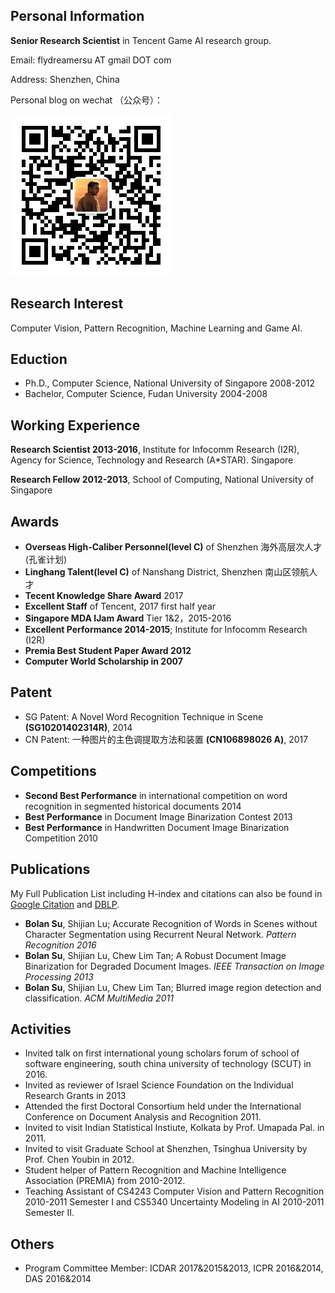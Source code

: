 ## Personal Information

**Senior Research Scientist** in Tencent Game AI research group.

Email: flydreamersu AT gmail DOT com

Address: Shenzhen, China

Personal blog on wechat （公众号）：

![SZ_Patient](https://raw.githubusercontent.com/fled/fled.github.io/master/qrcode_szpatient.jpg "深圳病人")

## Research Interest
Computer Vision, Pattern Recognition, Machine Learning and Game AI.

## Eduction
- Ph.D., Computer Science, National University of Singapore 2008-2012
- Bachelor, Computer Science, Fudan University 2004-2008

## Working Experience

**Research Scientist 2013-2016**, Institute for Infocomm Research (I2R), Agency for Science, Technology and Research (A*STAR). Singapore

**Research Fellow 2012-2013**, School of Computing, National University of Singapore

## Awards

- **Overseas High-Caliber Personnel(level C)** of Shenzhen 海外高层次人才(孔雀计划)
- **Linghang Talent(level C)** of Nanshang District, Shenzhen 南山区领航人才
- **Tecent Knowledge Share Award** 2017
- **Excellent Staff** of Tencent, 2017 first half year
- **Singapore MDA IJam Award** Tier 1&2，2015-2016
- **Excellent Performance 2014-2015**; Institute for Infocomm Research (I2R)
- **Premia Best Student Paper Award 2012**
- **Computer World Scholarship in 2007**

## Patent
- SG Patent: A Novel Word Recognition Technique in Scene **(SG10201402314R)**, 2014
- CN Patent: 一种图片的主色调提取方法和装置 **(CN106898026 A)**, 2017

## Competitions
- **Second Best Performance** in international competition on word recognition in segmented historical documents 2014
- **Best Performance** in Document Image Binarization Contest 2013
- **Best Performance** in Handwritten Document Image Binarization Competition 2010

## Publications
My Full Publication List including H-index and citations can also be found in [Google Citation](http://scholar.google.com.sg/citations?hl=en&user=ymlKC0EAAAAJ) and [DBLP](http://dblp.uni-trier.de/pers/hd/s/Su:Bolan).

- **Bolan Su**, Shijian Lu; Accurate Recognition of Words in Scenes without Character Segmentation using Recurrent Neural Network. _Pattern Recognition 2016_
- **Bolan Su**, Shijian Lu, Chew Lim Tan; A Robust Document Image Binarization for Degraded Document Images. _IEEE Transaction on Image Processing 2013_
- **Bolan Su**, Shijian Lu, Chew Lim Tan; Blurred image region detection and classification. _ACM MultiMedia 2011_

## Activities
- Invited talk on first international young scholars forum of school of software engineering, south china university of technology (SCUT) in 2016.
- Invited as reviewer of Israel Science Foundation on the Individual Research Grants in 2013
- Attended the first Doctoral Consortium held under the International Conference on Document Analysis and Recognition 2011.
- Invited to visit Indian Statistical Instiute, Kolkata by Prof. Umapada Pal. in 2011.
- Invited to visit Graduate School at Shenzhen, Tsinghua University by Prof. Chen Youbin in 2012.
- Student helper of Pattern Recognition and Machine Intelligence Association (PREMIA) from 2010-2012.
- Teaching Assistant of CS4243 Computer Vision and Pattern Recognition 2010-2011 Semester I and CS5340 Uncertainty Modeling in AI 2010-2011 Semester II.

## Others

- Program Committee Member: ICDAR 2017&2015&2013, ICPR 2016&2014, DAS 2016&2014


